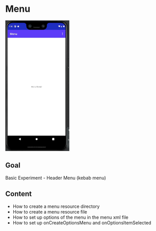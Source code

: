 # Menu
<img src="../../assets/menu.gif" width="200" />

## Goal

Basic Experiment - Header Menu (kebab menu)

## Content
- How to create a menu resource directory
- How to create a menu resource file
- How to set up options of the menu in the menu xml file
- How to set up onCreateOptionsMenu and onOptionsItemSelected